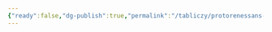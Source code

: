 ```yaml
---
{"ready":false,"dg-publish":true,"permalink":"/tabliczy/protorenessans-i-rannee-vozrozhdenie/bronzovyj-relikvarij/","dgPassFrontmatter":true}
---
```



